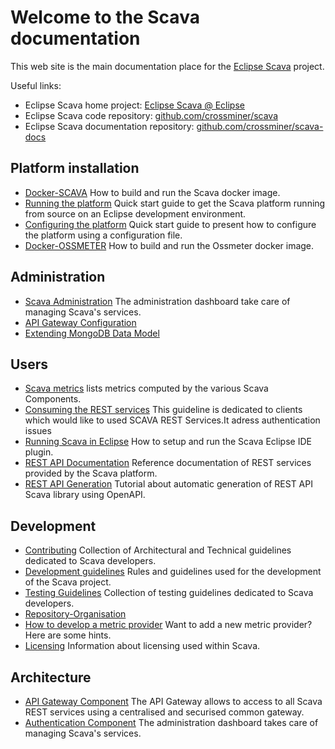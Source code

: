 
# Welcome to the Scava documentation

This web site is the main documentation place for the [Eclipse Scava](https://projects.eclipse.org/projects/technology.scava) project.

Useful links:

* Eclipse Scava home project: [Eclipse Scava @ Eclipse](https://projects.eclipse.org/projects/technology.scava)
* Eclipse Scava code repository: [github.com/crossminer/scava](https://github.com/crossminer/scava)
* Eclipse Scava documentation repository: [github.com/crossminer/scava-docs](https://github.com/crossminer/scava-docs)

## Platform installation

* [Docker-SCAVA](deploy/Docker-SCAVA.md) How to build and run the Scava docker image.
* [Running the platform](deploy/Running-the-platform.md) Quick start guide to get the Scava platform running from source on an Eclipse development environment.
* [Configuring the platform](deploy/Platform-configuration.md) Quick start guide to present how to configure the platform using a configuration file.
* [Docker-OSSMETER](deploy/Docker-OSSMETER.md) How to build and run the Ossmeter docker image.

## Administration

* [Scava Administration](admin/SCAVA-Administration.md) The administration dashboard take care of managing Scava's services.
* [API Gateway Configuration](admin/API-Gateway-Configuration.md)
* [Extending MongoDB Data Model](admin/Extend-MongoDB-Data-Model.md)

## Users

* [Scava metrics](users/Scava-Metrics.md) lists metrics computed by the various Scava Components.
* [Consuming the REST services](users/Consuming-REST-Services.md) This guideline is dedicated to clients which would like to used SCAVA REST Services.It adress authentication issues
* [Running Scava in Eclipse](users/Running-Scava-in-Eclipse.md) How to setup and run the Scava Eclipse IDE plugin.
* [REST API Documentation](users/REST-API-Documentation.md) Reference documentation of REST services provided by the Scava platform.
* [REST API Generation](users/REST-API-Generation.md) Tutorial about automatic generation of REST API Scava library using OpenAPI.

## Development

* [Contributing](development/Contributing.md) Collection of Architectural and Technical guidelines dedicated to Scava developers.
* [Development guidelines](development/Development-Guidelines.md) Rules and guidelines used for the development of the Scava project.
* [Testing Guidelines](development/Testing-Guidelines.md) Collection of testing guidelines dedicated to Scava developers.
* [Repository-Organisation](development/Repository-Organisation.md)
* [How to develop a metric provider](development/How-To-Develop-Metric-Provider.md) Want to add a new metric provider? Here are some hints.
* [Licensing](development/Licensing.md) Information about licensing used within Scava.

## Architecture

* [API Gateway Component](architecture/API-Gateway-Component.md) The API Gateway allows to access to all Scava REST services using a centralised and securised common gateway.
* [Authentication Component](architecture/Authentication-Component.md) The administration dashboard takes care of managing Scava's services.
